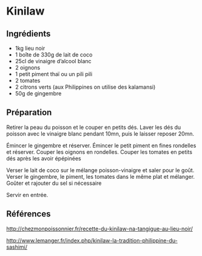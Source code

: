# Kinilaw


## Ingrédients

- 1kg lieu noir
- 1 boîte de 330g de lait de coco
- 25cl de vinaigre d’alcool blanc
- 2 oignons
- 1 petit piment thaï ou un pili pili
- 2 tomates
- 2 citrons verts (aux Philippines on utilise des kalamansi)
- 50g de gingembre


## Préparation

Retirer la peau du poisson et le couper en petits dés.
Laver les dés du poisson avec le vinaigre blanc pendant 10mn, puis le laisser reposer 20mn.

Émincer le gingembre et réserver.
Émincer le petit piment en fines rondelles et réserver.
Couper les oignons en rondelles.
Couper les tomates en petits dés après les avoir épépinées

Verser le lait de coco sur le mélange poisson-vinaigre et saler pour le goût.
Verser le gingembre, le piment, les tomates dans le même plat et mélanger.
Goûter et rajouter du sel si nécessaire

Servir en entrée.


## Références

http://chezmonpoissonnier.fr/recette-du-kinilaw-na-tangigue-au-lieu-noir/

http://www.lemanger.fr/index.php/kinilaw-la-tradition-philippine-du-sashimi/
